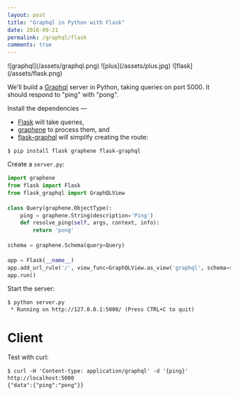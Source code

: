 ```yaml
---
layout: post
title: "Graphql in Python with Flask"
date: 2016-09-21
permalink: /graphql/flask
comments: true
---
```

<div class="wide-logos" markdown="1">
![graphql](/assets/graphql.png)
![plus](/assets/plus.jpg)
![flask](/assets/flask.png)
</div>

We'll build a [Graphql](http://graphql.org/) server in Python, taking queries
on port 5000. It should respond to "ping" with "pong".

Install the dependencies —

- [Flask](http://flask.pocoo.org) will take queries,
- [graphene](http://graphene-python.org/) to process them, and
- [flask-graphql](https://github.com/graphql-python/flask-graphql) will simplify creating the route:

```shell
$ pip install flask graphene flask-graphql
```
Create a `server.py`:

```python
import graphene
from flask import Flask
from flask_graphql import GraphQLView

class Query(graphene.ObjectType):
    ping = graphene.String(description='Ping')
    def resolve_ping(self, args, context, info):
        return 'pong'

schema = graphene.Schema(query=Query)

app = Flask(__name__)
app.add_url_rule('/', view_func=GraphQLView.as_view('graphql', schema=schema))
app.run()
```

Start the server:

```shell
$ python server.py
 * Running on http://127.0.0.1:5000/ (Press CTRL+C to quit)
```

Client
======
Test with curl:

```shell
$ curl -H 'Content-type: application/graphql' -d '{ping}' http://localhost:5000
{"data":{"ping":"pong"}}
```
